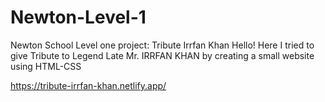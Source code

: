 # Newton-Level-1
Newton School Level one project: Tribute Irrfan Khan
Hello!
Here I tried to give Tribute to Legend Late Mr. IRRFAN KHAN by creating a small website using HTML-CSS


https://tribute-irrfan-khan.netlify.app/
